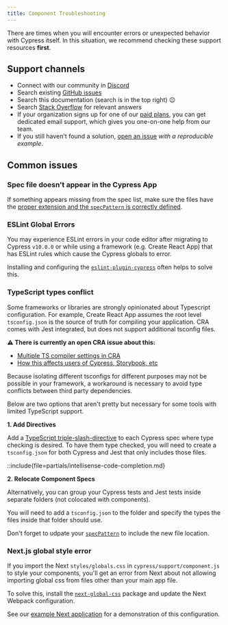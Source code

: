 ```yaml
---
title: Component Troubleshooting
---
```


There are times when you will encounter errors or unexpected behavior with
Cypress itself. In this situation, we recommend checking these support resources
**first**.

## Support channels

- Connect with our community in [Discord](https://discord.gg/ncdA3Jz63n)
- Search existing [GitHub issues](https://github.com/cypress-io/cypress/issues)
- Search this documentation (search is in the top right) 😉
- Search [Stack Overflow](https://stackoverflow.com/questions/tagged/cypress)
  for relevant answers
- If your organization signs up for one of our
  [paid plans](https://www.cypress.io/pricing/), you can get dedicated email
  support, which gives you one-on-one help from our team.
- If you still haven't found a solution,
  [open an issue](https://github.com/cypress-io/cypress/issues/new/choose) _with
  a reproducible example_.

## Common issues

### Spec file doesn't appear in the Cypress App

If something appears missing from the spec list, make sure the files have the
[proper extension and the `specPattern` is correctly defined](/guides/getting-started/writing-your-first-component-test#Naming-the-spec-file).

### ESLint Global Errors

You may experience ESLint errors in your code editor after migrating to Cypress
`v10.0.0` or while using a framework (e.g. Create React App) that has ESLint
rules which cause the Cypress globals to error.

Installing and configuring the
[`eslint-plugin-cypress`](https://www.npmjs.com/package/eslint-plugin-cypress)
often helps to solve this.

### TypeScript types conflict

Some frameworks or libraries are strongly opinionated about Typescript
configuration. For example, Create React App assumes the root level
`tsconfig.json` is the source of truth for compiling your application. CRA comes
with Jest integrated, but does not support additional tsconfig files.

<Alert type="info">

**⚠️ There is currently an open CRA issue about this:**

- [Multiple TS compiler settings in CRA](https://github.com/facebook/create-react-app/issues/6023)
- [How this affects users of Cypress, Storybook, etc](https://github.com/facebook/create-react-app/issues/6023#issuecomment-1121363489)

</Alert>

Because isolating different tsconfigs for different purposes may not be possible
in your framework, a workaround is necessary to avoid type conflicts between
third party dependencies.

Below are two options that aren't pretty but necessary for some tools with
limited TypeScript support.

**1. Add Directives**

Add a
[TypeScript triple-slash-directive](https://www.typescriptlang.org/docs/handbook/triple-slash-directives.html)
to each Cypress spec where type checking is desired. To have them type checked,
you will need to create a `tsconfig.json` for both Cypress and Jest that only
includes those files.

::include{file=partials/intellisense-code-completion.md}

**2. Relocate Component Specs**

Alternatively, you can group your Cypress tests and Jest tests inside separate
folders (not colocated with components).

You will need to add a `tsconfig.json` to the folder and specify the types the
files inside that folder should use.

Don't forget to udpate your
[`specPattern`](https://docs.cypress.io/guides/references/configuration#component)
to include the new file location.

### Next.js global style error

If you import the Next `styles/globals.css` in `cypress/support/component.js` to
style your components, you'll get an error from Next about not allowing
importing global css from files other than your main app file.

To solve this, install the
[`next-global-css`](https://www.npmjs.com/package/next-global-css) package and
update the Next Webpack configuration.

<Alert type="info">

See our <Icon name="github"></Icon>
[example Next application](https://github.com/cypress-io/cypress-component-testing-apps/blob/v10-complete/react-next12-ts/next.config.js)
for a demonstration of this configuration.

</Alert>
